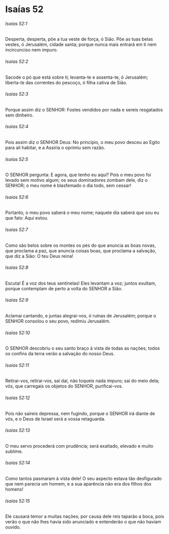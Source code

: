 # Isaías 52

###### Isaías 52:1

Desperta, desperta, põe a tua veste de força, ó Sião. Põe as tuas belas vestes, ó Jerusalém, cidade santa; porque nunca mais entrará em ti nem incircunciso nem impuro.

###### Isaías 52:2

Sacode o pó que está sobre ti; levanta-te e assenta-te, ó Jerusalém; liberta-te das correntes do pescoço, ó filha cativa de Sião.

###### Isaías 52:3

Porque assim diz o SENHOR: Fostes vendidos por nada e sereis resgatados sem dinheiro.

###### Isaías 52:4

Pois assim diz o SENHOR Deus: No princípio, o meu povo desceu ao Egito para ali habitar, e a Assíria o oprimiu sem razão.

###### Isaías 52:5

O SENHOR pergunta: E agora, que tenho eu aqui? Pois o meu povo foi levado sem motivo algum; os seus dominadores zombam dele, diz o SENHOR; o meu nome é blasfemado o dia todo, sem cessar!

###### Isaías 52:6

Portanto, o meu povo saberá o meu nome; naquele dia saberá que sou eu que falo: Aqui estou.

###### Isaías 52:7

Como são belos sobre os montes os pés do que anuncia as boas novas, que proclama a paz, que anuncia coisas boas, que proclama a salvação, que diz a Sião: O teu Deus reina!

###### Isaías 52:8

Escuta! É a voz dos teus sentinelas! Eles levantam a voz; juntos exultam, porque contemplam de perto a volta do SENHOR a Sião.

###### Isaías 52:9

Aclamai cantando, e juntas alegrai-vos, ó ruínas de Jerusalém; porque o SENHOR consolou o seu povo, redimiu Jerusalém.

###### Isaías 52:10

O SENHOR descobriu o seu santo braço à vista de todas as nações; todos os confins da terra verão a salvação do nosso Deus.

###### Isaías 52:11

Retirai-vos, retirai-vos, saí daí, não toqueis nada impuro; saí do meio dela; vós, que carregais os objetos do SENHOR, purificai-vos.

###### Isaías 52:12

Pois não saireis depressa, nem fugindo, porque o SENHOR irá diante de vós, e o Deus de Israel será a vossa retaguarda.

###### Isaías 52:13

O meu servo procederá com prudência; será exaltado, elevado e muito sublime.

###### Isaías 52:14

Como tantos pasmaram à vista dele! O seu aspecto estava tão desfigurado que nem parecia um homem, e a sua aparência não era dos filhos dos homens!

###### Isaías 52:15

Ele causará temor a muitas nações; por causa dele reis taparão a boca, pois verão o que não lhes havia sido anunciado e entenderão o que não haviam ouvido.

